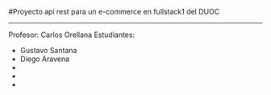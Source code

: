 #Proyecto api rest para un e-commerce en fullstack1 del DUOC

---

Profesor: Carlos Orellana
Estudiantes:
 - Gustavo Santana
 - Diego Aravena
 -
 -
 -